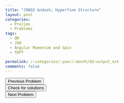 ```yaml
---
title: "J98Q3 &ndash; Hyperfine Structure"
layout: post
categories:
  - Prelims
  - Problems
tags:
  - QM
  - J98
  - Angular Momentum and Spin
  - TDPT

permalink: /:categories/:year/:month/Q3:output_ext
comments: false
---
```

<object data="1998J3Q.pdf" type="application/pdf" width="100%" height="500"></object>

<div class='navbar'>
	<div float='left'><button onclick="window.location='Q2.html'" >Previous Problem</button></div>
	<div float='center'><button onclick="window.location='https://princetonprelim.com/prelim/0/'">Check for solutions</button></div>
	<div float='right'><button onclick="window.location='T1.html'" > Next Problem</button></div>
</div>
